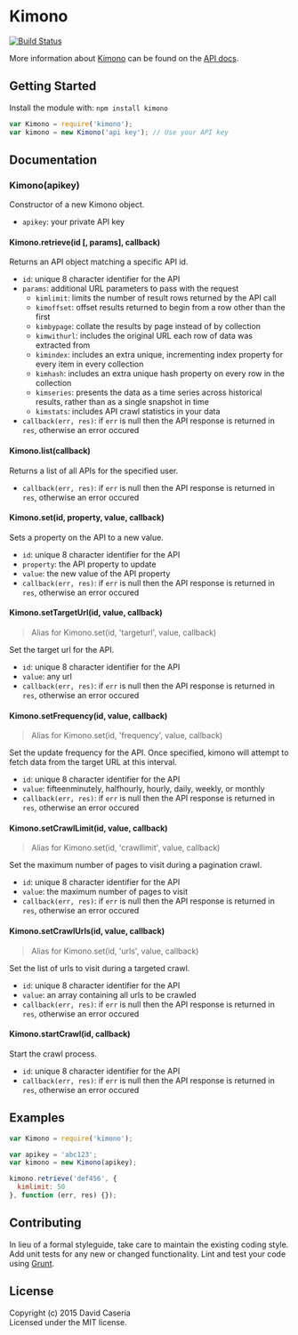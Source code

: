 # Kimono
[![Build Status](https://secure.travis-ci.org/davidcaseria/kimono.png?branch=master)](http://travis-ci.org/davidcaseria/kimono)

More information about [Kimono](https://www.kimonolabs.com) can be found on the [API docs](https://www.kimonolabs.com/apidocs).


## Getting Started

Install the module with: `npm install kimono`

```js
var Kimono = require('kimono');
var kimono = new Kimono('api key'); // Use your API key
```

## Documentation

### Kimono(apikey)

Constructor of a new Kimono object.

- `apikey`: your private API key

#### Kimono.retrieve(id [, params], callback)

Returns an API object matching a specific API id.

- `id`: unique 8 character identifier for the API
- `params`: additional URL parameters to pass with the request
  - `kimlimit`: limits the number of result rows returned by the API call
  - `kimoffset`: offset results returned to begin from a row other than the first
  - `kimbypage`: collate the results by page instead of by collection
  - `kimwithurl`: includes the original URL each row of data was extracted from
  - `kimindex`: includes an extra unique, incrementing index property for every item in every collection
  - `kimhash`: includes an extra unique hash property on every row in the collection
  - `kimseries`: presents the data as a time series across historical results, rather than as a single snapshot in time
  - `kimstats`: includes API crawl statistics in your data
- `callback(err, res)`: if `err` is null then the API response is returned in `res`, otherwise an error occured

#### Kimono.list(callback)

Returns a list of all APIs for the specified user.

- `callback(err, res)`: if `err` is null then the API response is returned in `res`, otherwise an error occured

#### Kimono.set(id, property, value, callback)

Sets a property on the API to a new value.

- `id`: unique 8 character identifier for the API
- `property`: the API property to update
- `value`: the new value of the API property
- `callback(err, res)`: if `err` is null then the API response is returned in `res`, otherwise an error occured

#### Kimono.setTargetUrl(id, value, callback)
> Alias for Kimono.set(id, 'targeturl', value, callback)

Set the target url for the API.

- `id`: unique 8 character identifier for the API
- `value`: any url
- `callback(err, res)`: if `err` is null then the API response is returned in `res`, otherwise an error occured

#### Kimono.setFrequency(id, value, callback)
> Alias for Kimono.set(id, 'frequency', value, callback)

Set the update frequency for the API. Once specified, kimono will attempt to fetch data from the target URL at this interval.

- `id`: unique 8 character identifier for the API
- `value`: fifteenminutely, halfhourly, hourly, daily, weekly, or monthly
- `callback(err, res)`: if `err` is null then the API response is returned in `res`, otherwise an error occured

#### Kimono.setCrawlLimit(id, value, callback)
> Alias for Kimono.set(id, 'crawllimit', value, callback)

Set the maximum number of pages to visit during a pagination crawl.

- `id`: unique 8 character identifier for the API
- `value`: the maximum number of pages to visit
- `callback(err, res)`: if `err` is null then the API response is returned in `res`, otherwise an error occured

#### Kimono.setCrawlUrls(id, value, callback)
> Alias for Kimono.set(id, 'urls', value, callback)

Set the list of urls to visit during a targeted crawl.

- `id`: unique 8 character identifier for the API
- `value`: an array containing all urls to be crawled
- `callback(err, res)`: if `err` is null then the API response is returned in `res`, otherwise an error occured

#### Kimono.startCrawl(id, callback)

Start the crawl process.

- `id`: unique 8 character identifier for the API
- `callback(err, res)`: if `err` is null then the API response is returned in `res`, otherwise an error occured

## Examples

```js
var Kimono = require('kimono');

var apikey = 'abc123';
var kimono = new Kimono(apikey);

kimono.retrieve('def456', {
  kimlimit: 50
}, function (err, res) {});
```


## Contributing

In lieu of a formal styleguide, take care to maintain the existing coding style. Add unit tests for any new or changed functionality. Lint and test your code using [Grunt](http://gruntjs.com).


## License

Copyright (c) 2015 David Caseria  
Licensed under the MIT license.
